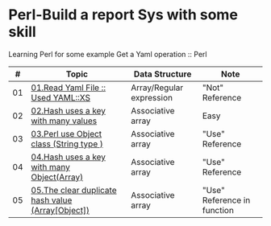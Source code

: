 # Perl-Build a report Sys with some skill
Learning Perl for some example
Get a Yaml operation :: Perl 

|   #  |   Topic   |     Data Structure      |    Note        |
|-----|-----------|----------|------------|
| 01 |    [01.Read Yaml File :: Used YAML::XS](https://github.com/Xenorock/Learning-Perl/issues/1#issue-968881181)  | Array/Regular expression | "Not" Reference| 
| 02 |    [02.Hash uses a key with many values ](https://github.com/Xenorock/Learning-Perl/issues/2#issue-968907600)  |Associative array|Easy| 
| 03 |    [03.Perl use Object class (String type ) ](https://github.com/Xenorock/Learning-Perl/issues/3#issue-977089919)  |Associative array|"Use" Reference| 
| 04 |    [04.Hash uses a key with many Object(Array) ]()  |Associative array|"Use" Reference| 
| 05 |    [05.The clear duplicate hash value (Array[Object]) ]()  |Associative array|"Use" Reference in function | 
